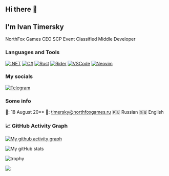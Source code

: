 ## Hi there 👋
## I'm Ivan Timersky

NorthFox Games CEO
SCP Event Classified Middle Developer

### Languages and Tools
[![.NET](https://img.shields.io/badge/.NET-512BD4?logo=dotnet&logoColor=fff)](#)
[![C#](https://custom-icon-badges.demolab.com/badge/C%23-%23239120.svg?logo=cshrp&logoColor=white)](#)
[![Rust](https://img.shields.io/badge/Rust-%23000000.svg?e&logo=rust&logoColor=white)](#)
[![Rider](https://img.shields.io/badge/Rider-000?logo=rider&logoColor=fff)](#)
[![VSCode](https://img.shields.io/badge/VSCodium-2F80ED?logo=vscodium&logoColor=fff)](#)
[![Neovim](https://img.shields.io/badge/Neovim-57A143?logo=neovim&logoColor=fff)](#)

### My socials
[![Telegram](https://img.shields.io/badge/Telegram-2CA5E0?logo=telegram&logoColor=white)](https://t.me/timersky_dev)

### Some info
🎉: 18 August 20**
📧: timersky@northfoxgames.ru
🇷🇺 Russian
🇬🇧 English

### 📈 GitHub Activity Graph
[![My github activity graph](https://github-readme-activity-graph.vercel.app/graph?username=Time2138&theme=react-dark)](https://github.com/ashutosh00710/github-readme-activity-graph)

![My gitHub stats](https://github-readme-stats.vercel.app/api?username=Time2138&show_icons=true&theme=dracula)

![trophy](https://github-profile-trophy.vercel.app/?username=Time2138&theme=dracula)

![](https://komarev.com/ghpvc/?username=Time2138&color=red)
